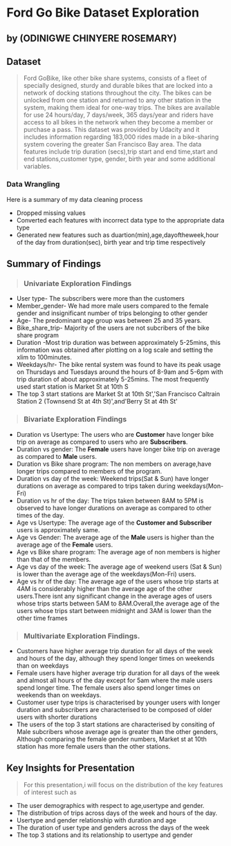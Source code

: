 # Ford Go Bike Dataset Exploration
## by (ODINIGWE CHINYERE ROSEMARY)


## Dataset

> Ford GoBike, like other bike share systems, consists of a fleet of specially designed, sturdy and durable bikes that are locked into a network of docking stations throughout the city. The bikes can be unlocked from one station and returned to any other station in the system, making them ideal for one-way trips. The bikes are available for use 24 hours/day, 7 days/week, 365 days/year and riders have access to all bikes in the network when they become a member or purchase a pass. This dataset was provided by Udacity and it includes information regarding 183,000 rides made in a bike-sharing system covering the greater San Francisco Bay area. The data features include trip duration (secs),trip start and end time,start and end stations,customer type, gender, birth year and some additional variables.

### Data Wrangling
Here is a summary of my data cleaning process

- Dropped missing values
- Converted each features with incorrect data type to the appropriate data type
- Generated new features such as duartion(min),age,dayoftheweek,hour of the day from duration(sec), birth year and trip time respectively


## Summary of Findings

> ### Univariate Exploration Findings
- User type- The subscribers were more than the customers
- Member_gender- We had more male users compared to the female gender and insignificant number of trips belonging to other gender
- Age- The predominant age group was between 25 and 35 years. 
- Bike_share_trip- Majority of the users are not subcribers of the bike share program
- Duration -Most trip duration was between approximately 5-25mins, this information was obtained after plotting on a log scale and setting the xlim to 100minutes.
- Weekdays/hr- The bike rental system was found to have its peak usage on Thursdays and Tuesdays around the hours of 8-9am and 5-6pm with trip duration of about approximately 5-25mins. The most frequently used start station is Market St at 10th S
- The top 3 start stations are Market St at 10th St','San Francisco Caltrain Station 2  (Townsend St at 4th St)',and'Berry St at 4th St'

> ### Bivariate Exploration Findings
- Duration vs Usertype: The users who are **Customer** have longer bike trip on average as compared to users who are **Subscribers**.
- Duration vs gender: The **Female** users have longer bike trip on average as compared to **Male** users.
- Duration vs Bike share program: The non members on average,have longer trips compared to members of the program.
- Duration vs day of the week: Weekend trips(Sat & Sun) have longer durations on average as compared to trips taken during weekdays(Mon-Fri)
- Duration vs hr of the day: The trips taken between 8AM to 5PM is observed to have longer durations on average as compared to other times of the day.
- Age vs Usertype: The average age of the **Customer and Subscriber** users is approximately same.
- Age vs Gender: The average age of the **Male** users is higher than the average age of the **Female** users.
- Age vs Bike share program: The average age of non members is higher than that of the members. 
- Age vs day of the week: The average age of weekend users (Sat & Sun) is lower than the average age of the weekdays(Mon-Fri) users.
- Age vs hr of the day: The average age of the users whose trip starts at 4AM is considerably higher than the average age of the other users.There isnt any significant change in the average ages of users whose trips starts between 5AM to 8AM.Overall,the average age of the users whose trips start between midnight and 3AM is lower than the other time frames

> ### Multivariate Exploration Findings.
- Customers have higher average trip duration for all days of the week and hours of the day, although they spend longer times on weekends than on weekdays
- Female users have higher average trip duration for all days of the week and almost all hours of the day except for 5am where the male users spend longer time. The female users also spend longer times on weekends than on weekdays.
- Customer user type trips is characterised by younger users with longer duration and subscribers are characterised to be composed of older users with shorter durations
- The users of the top 3 start stations are characterised by consiting of Male subcribers whose average age is greater than the other genders, Although comparing the female gender numbers, Market st at 10th station has more female users than the other stations.

## Key Insights for Presentation

> For this presentation,i will focus on the distribution of the key features of interest such as 
- The user demographics with respect to age,usertype and gender.
- The distribution of trips across days of the week and hours of the day.
- Usertype and gender relationship with duration and age
- The duration of user type and genders across the days of the week
- The top 3 stations and its relationship to usertype and gender
